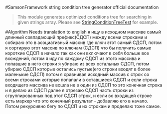 #SamsonFramework string condition tree generator official documentation

> This module generates optimized conditions tree for searching in given strings array.
> Please see [StringConditionTreeTest](https://github.com/samsonframework/string-condition-tree/blob/master/tests/StringConditionTreeTest.php) for example.

#Algorithm 
Needs translation to english
я ищу в исходном массиве самый длинный совпадающий префикс(СДСП) между всеми строками и собираю это в асоциативный массив где ключ этот самый СДСП, потом я сортирую этот массив по ключам (СДСП) что бы получить самые короткие СДСП в начало так как они включают в себя больше все вхождений, потом я иду по каждому СДСП из этого массива и попавшие в него строки я убираю из всех остальных СДСП, потом убираю СДСП которые остались пустые(его строки входят в более маленькие СДСП) потом я сравнивая исходный массив с строк со всеми строками которые попапали в оставшиеся СДСП и если строка входящего массива не вошла не в один из СДСП то это конечная строка и я делаю из СДСП далее я отрезаю СДСП часть строки из сгруппированных под этот СДСП строк, и если во входящей строке есть маркер что это конечный результат - добавляю его в начало. Потом рекурсивно бегу по СДСП и их строкам и проделаю тоже самое.